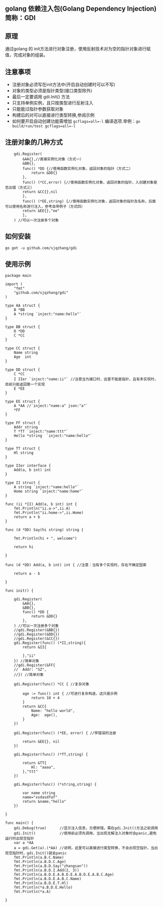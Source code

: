 ## golang 依赖注入包(Golang Dependency Injection) 简称：GDI

## 原理

通过golang 的 init方法进行对象注册，使用反射技术对为空的指针对象进行赋值，完成对象的组装。

## 注意事项

- 注册对象必须写在init方法中(开启自动创建时可以不写)
- 对象的类型必须是指针类型(接口类型除外)
- 最后一定要调用 gdi.Init() 方法
- 只支持单例实例，且只按类型进行反射注入
- 只能能过指针参数获取对象
- 构建后的对可以直接进行类型转换,参阅示例
- 如何要开启自动创建功能需增加 `gcflags=all=-l` 编译选项.举例：`go build/run/test gcflags=all=-l`

## 注册对象的几种方式

```golang
	gdi.Register(
		&AA{},//直接实例化对象（方式一）
		&BB{},
		func() *DD {//使用函数实例化对象，返回对象的指针（方式二）
			return &DD{}
		},
        func() (*CC,error) {//使用函数实例化对象，返回对象的指针，入创建对象是否出错（方式三）
        return &CC{},nil
        },
        func() (*EE,string) {//使用函数实例化对象，返回对象的指针及名称，后面可以使用名称进行注入，参考自带例子（方式四）
        return &EE{},"ee"
        },
	) //可以一次注册多个对象

```

## 如何安装

`go get -u github.com/sjqzhang/gdi`

## 使用示例

```golang
package main

import (
	"fmt"
	"github.com/sjqzhang/gdi"
)

type AA struct {
	B *BB
	A *string `inject:"name:hello"`
}

type BB struct {
	D *DD
	C *CC
}

type CC struct {
	Name string
	Age  int
}

type DD struct {
	C *CC
	I IIer `inject:"name:ii"` //注意当为接口时，这里不能是指针，且有多实现时，目前只能返回第一个实现
	E *EE
}

type EE struct {
	A *AA //`inject:"name:a" json:"a"`
	*FF
}

type FF struct {
	Addr string
	T *TT `inject:"name:ttt"`
	Hello *string  `inject:"name:hello"`
}

type TT struct {
	Hl string
}

type IIer interface {
	Add(a, b int) int
}

type II struct {
	A string `inject:"name:hello"`
	Home string `inject:"name:home"`
}

func (ii *II) Add(a, b int) int {
	fmt.Println("ii.a->",ii.A)
	fmt.Println("ii.home->",ii.Home)
	return a + b
}

func (d *DD) Say(hi string) string {

	fmt.Println(hi + ", welcome")

	return hi

}

func (d *DD) Add(a, b int) int { //注意：当有多个实现时，存在不确定因索

	return a - b

}

func init() {

	gdi.Register(
		&AA{},
		&BB{},
		func() *DD {
			return &DD{}
		},
	) //可以一次注册多个对象
	//gdi.Register(&BB{})
	//gdi.Register(&DD{})
	//gdi.Register(&CC{})
	gdi.Register(func() (*II,string){
		return &II{

		},"ii"
	}) //简单对象
	//gdi.Register(&FF{
	//	Addr: "SZ",
	//}) //简单对象

	gdi.Register(func() *CC { //复杂对象

		age := func() int { //可进行复杂构造，这只是示例
			return 10 + 4
		}
		return &CC{
			Name: "hello world",
			Age:  age(),
		}
	})

	gdi.Register(func() (*EE, error) { //带错误的注册

		return &EE{}, nil
	})

	gdi.Register(func() (*TT,string) {

		return &TT{
			Hl: "aaaa",
		},"ttt"
	})

	gdi.Register(func() (*string,string) {

		var name string
		name="xsdasdfaf"
		return &name,"hello"
	})

}

func main() {
	gdi.Debug(true)      //显示注入信息，方便排错，需在gdi.Init()方法之前调用
	gdi.Init()           //使用前必须先调用，当出现无解注入对象时会panic,避免运行时出现空指针
	var a *AA
	a = gdi.Get(a).(*AA) //说明，这里可以直接进行类型转换，不会出现空指针，当出现空指针时，gdi.Init()就会panic
	fmt.Println(a.B.C.Name)
	fmt.Println(a.B.D.C.Age)
	fmt.Println(a.B.D.Say("zhangsan"))
	fmt.Println(a.B.D.I.Add(2, 3))
	fmt.Println(a.B.D.E.A.B.D.E.A.B.D.E.A.B.C.Age)
	fmt.Println(a.B.D.E.A.B.C.Name)
	fmt.Println(a.B.D.E.T.Hl)
	fmt.Println(*a.B.D.E.Hello)
	fmt.Println(*a.A)

}

```
